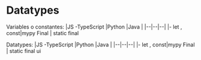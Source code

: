 # Datatypes
Variables o constantes:
|JS -TypeScript  |Python  |Java  |
|--|--|--|
|- let , const|mypy Final  | static final 

Datatypes:
|JS -TypeScript  |Python  |Java  |
|--|--|--|
|- let , const|mypy Final  | static final ui



<!--stackedit_data:
eyJoaXN0b3J5IjpbLTE3NTIwODY3NDUsNDAxMjg1MTE1LC03OT
AxODk3NzEsLTExNTczMzMxMjksLTEyMDQ0Mjg2MzksMTYxOTkz
NTIzXX0=
-->